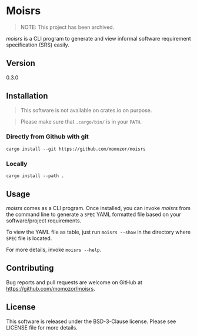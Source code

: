# Moisrs

> NOTE: This project has been archived.

*moisrs* is a CLI program to generate and view informal software requirement
specification (SRS) easily.


## Version

0.3.0


## Installation

> This software is not available on crates.io on purpose.

> Please make sure that `.cargo/bin/` is in your `PATH`.

### Directly from Github with git

`cargo install --git https://github.com/momozor/moisrs`

### Locally

`cargo install --path .`


## Usage

*moisrs* comes as a CLI program.
Once installed, you can invoke *moisrs* from the command line to generate a
`SPEC` YAML formatted file based on your software/project requirements.

To view the YAML file as table, just run `moisrs --show` in the directory
where `SPEC` file is located.

For more details, invoke `moisrs --help`.


## Contributing

Bug reports and pull requests are welcome on GitHub
at https://github.com/momozor/moisrs.


## License

This software is released under the BSD-3-Clause license. Please see
LICENSE file for more details.

